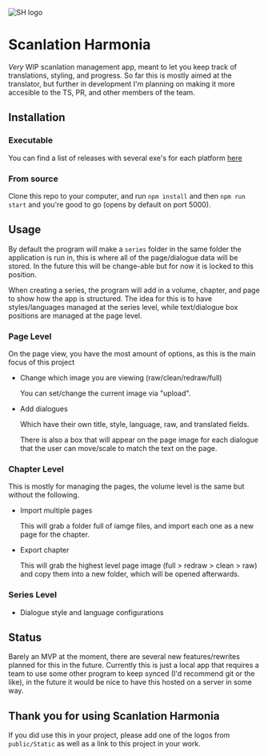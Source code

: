 ![SH logo](https://github.com/Linkcube/Scanlation-Harmonia/tree/master/public/static/logo_alpha2_circle_sm.png "Logo")

# Scanlation Harmonia

*Very* WIP scanlation management app, meant to let you keep track of translations, styling, and progress. So far this is mostly aimed at the translator, but further in development I'm planning on making it more accesible to the TS, PR, and other members of the team.


## Installation

### Executable
You can find a list of releases with several exe's for each platform [here](https://github.com/Linkcube/Scanlation-Harmonia/releases)


### From source
Clone this repo to your computer, and run `npm install` and then `npm run start` and you're good to go (opens by default on port 5000). 

## Usage

By default the program will make a `series` folder in the same folder the application is run in, this is where all of the page/dialogue data will be stored. In the future this will be change-able but for now it is locked to this position.

When creating a series, the program will add in a volume, chapter, and page to show how the app is structured. The idea for this is to have styles/languages managed at the series level, while text/dialogue box positions are managed at the page level.

### Page Level

On the page view, you have the most amount of options, as this is the main focus of this project

- Change which image you are viewing (raw/clean/redraw/full)

   You can set/change the current image via "upload".
- Add dialogues

   Which have their own title, style, language, raw, and translated fields.

   There is also a box that will appear on the page image for each dialogue that the user can move/scale to match the text on the page.

### Chapter Level

This is mostly for managing the pages, the volume level is the same but without the following.

- Import multiple pages

   This will grab a folder full of iamge files, and import each one as a new page for the chapter.
- Export chapter

   This will grab the highest level page image (full > redraw > clean > raw) and copy them into a new folder, which will be opened afterwards.

### Series Level
- Dialogue style and language configurations

## Status

Barely an MVP at the moment, there are several new features/rewrites planned for this in the future. Currently this is just a local app that requires a team to use some other program to keep synced (I'd recommend git or the like), in the future it would be nice to have this hosted on a server in some way.

## Thank you for using Scanlation Harmonia
If you did use this in your project, please add one of the logos from `public/Static` as well as a link to this project in your work.